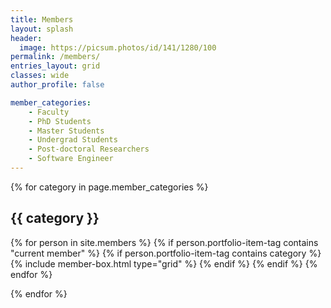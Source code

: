 ```yaml
---
title: Members
layout: splash
header: 
  image: https://picsum.photos/id/141/1280/100
permalink: /members/
entries_layout: grid
classes: wide
author_profile: false

member_categories:
    - Faculty
    - PhD Students
    - Master Students
    - Undergrad Students
    - Post-doctoral Researchers
    - Software Engineer
---
```


{% for category in page.member_categories %}

<div>
<div class="grid__item"><h2 class="page__title">{{ category }}</h2></div>
</div>

<div class="grid__wrapper">
    {% for person in site.members %}
        {% if person.portfolio-item-tag contains "current member" %}
            {% if person.portfolio-item-tag contains category %}
                {% include member-box.html type="grid" %}
            {% endif %}
        {% endif %}
    {% endfor %}
</div>

{% endfor %}
